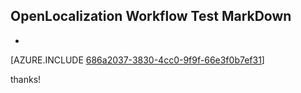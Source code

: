 ## OpenLocalization Workflow Test MarkDown
* 

[AZURE.INCLUDE [686a2037-3830-4cc0-9f9f-66e3f0b7ef31](calleeMd1.md)]

 
thanks!